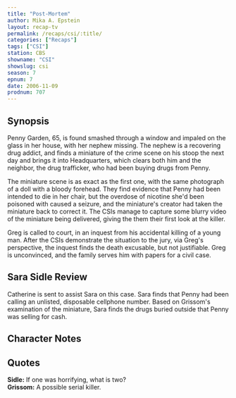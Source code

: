 ```yaml
---
title: "Post-Mortem"
author: Mika A. Epstein
layout: recap-tv
permalink: /recaps/csi/:title/
categories: ["Recaps"]
tags: ["CSI"]
station: CBS
showname: "CSI"
showslug: csi
season: 7  
epnum: 7 
date: 2006-11-09
prodnum: 707  
---
```


## Synopsis

Penny Garden, 65, is found smashed through a window and impaled on the glass in her house, with her nephew missing. The nephew is a recovering drug addict, and finds a miniature of the crime scene on his stoop the next day and brings it into Headquarters, which clears both him and the neighbor, the drug trafficker, who had been buying drugs from Penny.

The miniature scene is as exact as the first one, with the same photograph of a doll with a bloody forehead. They find evidence that Penny had been intended to die in her chair, but the overdose of nicotine she'd been poisoned with caused a seizure, and the miniature's creator had taken the miniature back to correct it. The CSIs manage to capture some blurry video of the miniature being delivered, giving the them their first look at the killer.

Greg is called to court, in an inquest from his accidental killing of a young man. After the CSIs demonstrate the situation to the jury, via Greg's perspective, the inquest finds the death excusable, but not justifiable. Greg is unconvinced, and the family serves him with papers for a civil case.

## Sara Sidle Review

Catherine is sent to assist Sara on this case. Sara finds that Penny had been calling an unlisted, disposable cellphone number. Based on Grissom's examination of the miniature, Sara finds the drugs buried outside that Penny was selling for cash.

## Character Notes

## Quotes

**Sidle:** If one was horrifying, what is two?  
**Grissom:** A possible serial killer.
